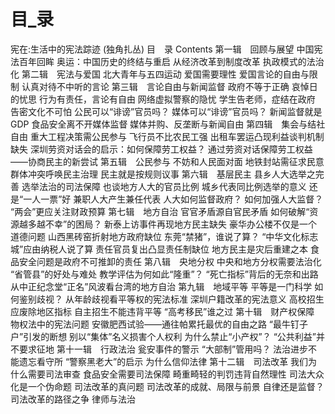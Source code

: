 # 目_录

宪在:生活中的宪法踪迹 (独角扎丛)
目　录
Contents
第一辑　回顾与展望
中国宪法百年回眸
奥运：中国历史的终结与重启
从经济改革到制度改革
执政模式的法治化
第二辑　宪法与爱国
北大青年与五四运动
爱国需要理性
爱国言论的自由与限制
认真对待不中听的言论
第三辑　言论自由与新闻监督
政府不等于正确
哀悼日的忧思
行为有责任，言论有自由
网络虚拟警察的隐忧
学生告老师，症结在政府
告密文化不可怕
公民可以“诽谤”官员吗？
媒体可以“诽谤”官员吗？
新闻监督就是GDP
食品安全离不开媒体监督
媒体并购、反垄断与新闻自由
第四辑　集会与结社自由
重大工程决策需公民参与
飞行员不比农民工强
出租车罢运凸现利益谈判机制缺失
深圳劳资对话会的启示：如何保障劳工权益？
通过劳资对话保障劳工权益——协商民主的新尝试
第五辑　公民参与
不妨和人民面对面
地铁封站需征求民意
群体冲突呼唤民主治理
民主就是按规则议事
第六辑　基层民主
县乡人大选举之完善
选举法治的司法保障
也谈地方人大的官员比例
城乡代表同比例选举的意义
还是“一人一票”好
兼职人大产生兼任代表
人大如何监督政府？
如何加强人大监督？
“两会”更应关注财政预算
第七辑　地方自治
官官矛盾源自官民矛盾
如何破解“资源越多越不幸”的困局？
新泰上访事件再现地方民主缺失
豪华办公楼不仅是一个道德问题
山西黑砖窑折射地方政府缺位
东莞“禁猪”，谁说了算？
“中华文化标志城”应由纳税人说了算
责任官员复出凸显责任制缺位
地方民主是灾后重建之本
食品安全问题是政府不可推卸的责任
第八辑　央地分权
中央和地方分权需要法治化
“省管县”的好处与难处
教学评估为何如此“隆重”？
“死亡指标”背后的无奈和出路
从中正纪念堂“正名”风波看台湾的地方自治
第九辑　地域平等
平等是一门科学
如何鉴别歧视？
从年龄歧视看平等权的宪法标准
深圳户籍改革的宪法意义
高校招生应废除地区指标
自主招生不能违背平等
“高考移民”谁之过
第十辑　财产权保障
物权法中的宪法问题
安徽肥西试验——通往帕累托最优的自由之路
“最牛钉子户”引发的断想
别以“集体”名义损害个人权利
为什么禁止“小产权”？
“公共利益”并不要求征地
第十一辑　行政法治
瓮安事件的警示
“大部制”管用吗？
法治进步不能遗忘看守所
“警察黑老大”的启示
为什么信仰法律
第十二辑　司法改革
我们为什么需要司法审查
食品安全需要司法保障
畸重畸轻的判罚违背自然理性
司法大众化是一个伪命题
司法改革的真问题
司法改革的成就、局限与前景
自律还是监督？司法改革的路径之争
律师与法治